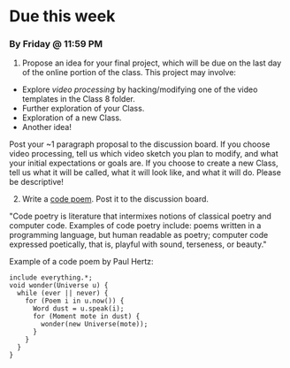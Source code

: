 # Due this week

### By Friday @ 11:59 PM

1) Propose an idea for your final project, which will be due on the last day of the online portion of the class. This project may involve:

- Explore *video processing* by hacking/modifying one of the video templates in the Class 8 folder.
- Further exploration of your Class. 
- Exploration of a new Class.
- Another idea!

Post your ~1 paragraph proposal to the discussion board. If you choose video processing, tell us which video sketch you plan to modify, and what your initial expectations or goals are. If you choose to create a new Class, tell us what it will be called, what it will look like, and what it will do. Please be descriptive!

2) Write a [code poem](https://en.wikipedia.org/wiki/Code_poetry). Post it to the discussion board.

"Code poetry is literature that intermixes notions of classical poetry and computer code. Examples of code poetry include: poems written in a programming language, but human readable as poetry; computer code expressed poetically, that is, playful with sound, terseness, or beauty."

Example of a code poem by Paul Hertz:

```
include everything.*;
void wonder(Universe u) {
  while (ever || never) {
    for (Poem i in u.now()) {
      Word dust = u.speak(i);
      for (Moment mote in dust) {
        wonder(new Universe(mote));
      }
    }
  }
}

```
